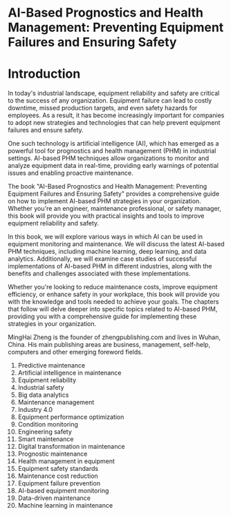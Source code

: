 # AI-Based Prognostics and Health Management: Preventing Equipment Failures and Ensuring Safety

# Introduction

In today's industrial landscape, equipment reliability and safety are critical to the success of any organization. Equipment failure can lead to costly downtime, missed production targets, and even safety hazards for employees. As a result, it has become increasingly important for companies to adopt new strategies and technologies that can help prevent equipment failures and ensure safety.

One such technology is artificial intelligence (AI), which has emerged as a powerful tool for prognostics and health management (PHM) in industrial settings. AI-based PHM techniques allow organizations to monitor and analyze equipment data in real-time, providing early warnings of potential issues and enabling proactive maintenance.

The book "AI-Based Prognostics and Health Management: Preventing Equipment Failures and Ensuring Safety" provides a comprehensive guide on how to implement AI-based PHM strategies in your organization. Whether you're an engineer, maintenance professional, or safety manager, this book will provide you with practical insights and tools to improve equipment reliability and safety.

In this book, we will explore various ways in which AI can be used in equipment monitoring and maintenance. We will discuss the latest AI-based PHM techniques, including machine learning, deep learning, and data analytics. Additionally, we will examine case studies of successful implementations of AI-based PHM in different industries, along with the benefits and challenges associated with these implementations.

Whether you're looking to reduce maintenance costs, improve equipment efficiency, or enhance safety in your workplace, this book will provide you with the knowledge and tools needed to achieve your goals. The chapters that follow will delve deeper into specific topics related to AI-based PHM, providing you with a comprehensive guide for implementing these strategies in your organization.

MingHai Zheng is the founder of zhengpublishing.com and lives in Wuhan, China. His main publishing areas are business, management, self-help, computers and other emerging foreword fields.



1. Predictive maintenance
2. Artificial intelligence in maintenance
3. Equipment reliability
4. Industrial safety
5. Big data analytics
6. Maintenance management
7. Industry 4.0
8. Equipment performance optimization
9. Condition monitoring
10. Engineering safety
11. Smart maintenance
12. Digital transformation in maintenance
13. Prognostic maintenance
14. Health management in equipment
15. Equipment safety standards
16. Maintenance cost reduction
17. Equipment failure prevention
18. AI-based equipment monitoring
19. Data-driven maintenance
20. Machine learning in maintenance

